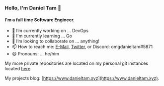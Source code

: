 <!--
### Hi there 👋
**omgdanieltam/omgdanieltam** is a ✨ _special_ ✨ repository because its `README.md` (this file) appears on your GitHub profile.

Here are some ideas to get you started:

- 🔭 I’m currently working on ... 
- 🌱 I’m currently learning ...
- 👯 I’m looking to collaborate on ...
- 🤔 I’m looking for help with ...
- 💬 Ask me about ...
- 📫 How to reach me: ...
- 😄 Pronouns: ...
- ⚡ Fun fact: ...
-->
### Hello, I'm Daniel Tam 👋

#### I'm a full time Software Engineer.
- 🔭 I’m currently working on ... DevOps
- 🌱 I'm currently learning ... Go
- 👯 I’m looking to collaborate on ... anything!
- 📫 How to reach me: [E-Mail](mailto:omgdanieltam@protonmail.com), [Twitter](https://twitter.com/omgdanieltam), or Discord: omgdanieltam#5871
- 😄 Pronouns: ... he/him

My more private repositories are located on my personal git instances located [here](https://git.dtam.pw/daniel).

My projects blog: [https://www.danieltam.xyz](https://www.danieltam.xyz).
